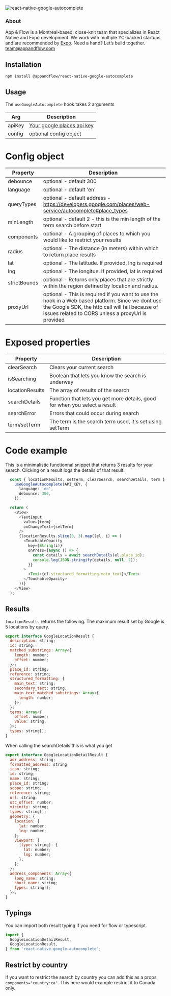 ![react-native-google-autocomplete](https://github.com/AppAndFlow/react-native-google-autocomplete/assets/7192823/1fc06f6d-9080-43a7-b447-563164846dce)

### About

App & Flow is a Montreal-based, close-knit team that specializes in React Native and Expo development. We work with multiple YC-backed startups and are recommended by [Expo](https://expo.dev/consultants). Need a hand? Let’s build together. team@appandflow.com

## Installation

`npm install @appandflow/react-native-google-autocomplete`

## Usage

The `useGoogleAutocomplete` hook takes 2 arguments

| Arg    | Description                                                                                                |
| ------ | ---------------------------------------------------------------------------------------------------------- |
| apiKey | [Your google places api key](https://developers.google.com/maps/documentation/places/web-service/overview) |
| config | optional config object                                                                                     |

# Config object

| Property     | Description                                                                                            |
| ------------ | ------------------------------------------------------------------------------------------------------ |
| debounce     | optional - default 300                                                                                 |
| language     | optional - default 'en'                                                                                |
| queryTypes   | optional - default address - https://developers.google.com/places/web-service/autocomplete#place_types |
| minLength    | optional - default 2 - this is the min length of the term search before start                          |
| components   | optional - A grouping of places to which you would like to restrict your results                       |
| radius       | optional - The distance (in meters) within which to return place results                               |
| lat          | optional - The latitude. If provided, lng is required                                                  |
| lng          | optional - The longitue. If provided, lat is required                                                  |
| strictBounds | optional - Returns only places that are strictly within the region defined by location and radius.     |
| proxyUrl     | optional - This is required if you want to use the hook in a Web based platform. Since we dont use the Google SDK,  the http call will fail because of issues related to CORS unless a proxyUrl is provided                       |

# Exposed properties

| Property        | Description                                                                |
| --------------- | -------------------------------------------------------------------------- |
| clearSearch     | Clears your current search                                                 |
| isSearching     | Boolean that lets you know the search is underway                          |
| locationResults | The array of results of the search                                         |
| searchDetails   | Function that lets you get more details, good for when you select a result |
| searchError     | Errors that could occur during search                                      |
| term/setTerm    | The term is the search term used, it's set using setTerm                   |

# Code example

This is a minimalistic functionnal snippet that returns 3 results for your search.
Clicking on a result logs the details of that result.

```ts
  const { locationResults, setTerm, clearSearch, searchDetails, term } =
    useGoogleAutocomplete(API_KEY, {
      language: 'en',
      debounce: 300,
    });

  return (
    <View>
      <TextInput
        value={term}
        onChangeText={setTerm}
      />
      {locationResults.slice(0, 3).map((el, i) => (
        <TouchableOpacity
          key={String(i)}
          onPress={async () => {
            const details = await searchDetails(el.place_id);
            console.log(JSON.stringify(details, null, 2));
          }}
        >
          <Text>{el.structured_formatting.main_text}</Text>
        </TouchableOpacity>
      ))}
    </View>
  );
```

## Results

`locationResults` returns the following. The maximum result set by Google is 5 locations by query.

```js
export interface GoogleLocationResult {
  description: string;
  id: string;
  matched_substrings: Array<{
    length: number;
    offset: number;
  }>;
  place_id: string;
  reference: string;
  structured_formatting: {
    main_text: string;
    secondary_text: string;
    main_text_matched_substrings: Array<{
      length: number;
    }>;
  };
  terms: Array<{
    offset: number;
    value: string;
  }>;
  types: string[];
}
```

When calling the searchDetails this is what you get

```js
export interface GoogleLocationDetailResult {
  adr_address: string;
  formatted_address: string;
  icon: string;
  id: string;
  name: string;
  place_id: string;
  scope: string;
  reference: string;
  url: string;
  utc_offset: number;
  vicinity: string;
  types: string[];
  geometry: {
    location: {
      lat: number;
      lng: number;
    };
    viewport: {
      [type: string]: {
        lat: number;
        lng: number;
      };
    };
  };
  address_components: Array<{
    long_name: string;
    short_name: string;
    types: string[];
  }>;
}
```

## Typings

You can import both result typing if you need for flow or typescript.

```js
import {
  GoogleLocationDetailResult,
  GoogleLocationResult,
} from 'react-native-google-autocomplete';
```

## Restrict by country

If you want to restrict the search by country you can add this as a props `components="country:ca"`. This here would example restrict it to Canada only.
